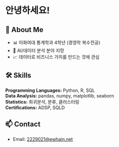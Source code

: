 # 안녕하세요!

## 🎯 About Me
- 📊 이화여대 통계학과 4학년 (경영학 복수전공)
- 🤖 AI/데이터 분석 분야 지망
- 📈 데이터로 비즈니스 가치를 만드는 것에 관심

## 🛠️ Skills
**Programming Languages:** Python, R, SQL  
**Data Analysis:** pandas, numpy, matplotlib, seaborn  
**Statistics:** 회귀분석, 분류, 클러스터링  
**Certifications:** ADSP, SQLD

## 📫 Contact
- Email: 2229021@ewhain.net
